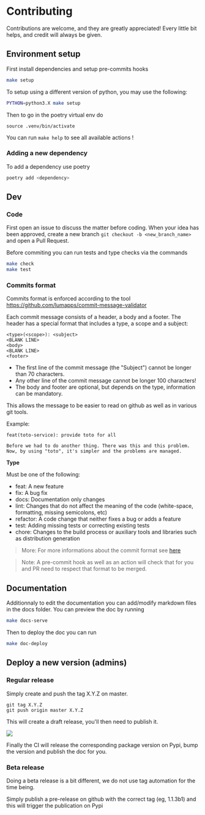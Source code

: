 # Contributing

Contributions are welcome, and they are greatly appreciated! Every little bit helps, and credit will always be given.

## __Environment setup__

First install dependencies and setup pre-commits hooks

```bash
make setup
```

To setup using a different version of python, you may use the following:

```bash
PYTHON=python3.X make setup
```

Then to go in the poetry virtual env do

```
source .venv/bin/activate
```

You can run `make help` to see all available actions !

### Adding a new dependency

To add a dependency use poetry

```bash
poetry add <dependency>
```

## __Dev__

### __Code__

First open an issue to discuss the matter before coding.
When your idea has been approved, create a new branch `git checkout -b <new_branch_name>` and open a Pull Request.

Before commiting you can run tests and type checks via the commands

```bash
make check
make test
```

### __Commits format__

Commits format is enforced according to the tool https://github.com/lumapps/commit-message-validator

Each commit message consists of a header, a body and a footer. The header has a special format that includes a type, a scope and a subject:

```
<type>(<scope>): <subject>
<BLANK LINE>
<body>
<BLANK LINE>
<footer>
```

* The first line of the commit message (the "Subject") cannot be longer than 70 characters.
* Any other line of the commit message cannot be longer 100 characters!
* The body and footer are optional, but depends on the type, information can be mandatory.

This allows the message to be easier to read on github as well as in various git tools.

Example:
```
feat(toto-service): provide toto for all

Before we had to do another thing. There was this and this problem.
Now, by using "toto", it's simpler and the problems are managed.
```

**Type**

Must be one of the following:

* feat: A new feature
* fix: A bug fix
* docs: Documentation only changes
* lint: Changes that do not affect the meaning of the code (white-space, formatting, missing semicolons, etc)
* refactor: A code change that neither fixes a bug or adds a feature
* test: Adding missing tests or correcting existing tests
* chore: Changes to the build process or auxiliary tools and libraries such as distribution generation


> More: For more informations about the commit format see [here](https://github.com/lumapps/commit-message-validator#commit-message-format)

>Note: A pre-commit hook as well as an action will check that for you and PR need to respect that format to be merged.

## __Documentation__

Additionnaly to edit the documentation you can add/modify markdown files in the docs folder.
You can preview the doc by running 

```bash
make docs-serve
```

Then to deploy the doc you can run

```bash
make doc-deploy
```


## __Deploy a new version (admins)__


### __Regular release__

Simply create and push the tag X.Y.Z on master. 

```
git tag X.Y.Z
git push origin master X.Y.Z
```

This will create a draft release, you'll then need to publish it.

![](./static/publish-release.gif)

Finally the CI will release the corresponding package version on Pypi, bump the version and publish the doc for you.

### __Beta release__

Doing a beta release is a bit different, we do not use tag automation for the time being.

Simply publish a pre-release on github with the correct tag (eg, 1.1.3b1) and this will trigger the publication on Pypi